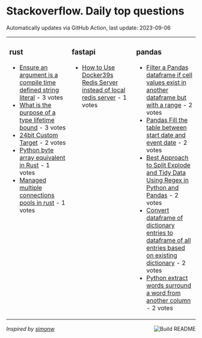 # Stackoverflow. Daily top questions 

Automatically updates via GitHub Action, last update: <!-- date starts -->2023-09-06<!-- date ends -->


<table><tr><td valign="top" width="33%">

### rust
<!-- rust starts -->
* [Ensure an argument is a compile time defined string literal](https://stackoverflow.com/questions/77045093/ensure-an-argument-is-a-compile-time-defined-string-literal) - 3 votes
* [What is the purpose of a type lifetime bound](https://stackoverflow.com/questions/77048048/what-is-the-purpose-of-a-type-lifetime-bound) - 3 votes
* [24bit Custom Target](https://stackoverflow.com/questions/77041372/24-bit-custom-target) - 2 votes
* [Python byte array equivalent in Rust](https://stackoverflow.com/questions/77054481/python-byte-array-equivalent-in-rust) - 1 votes
* [Managed multiple connections pools in rust](https://stackoverflow.com/questions/77046779/managed-multiple-connections-pools-in-rust) - 1 votes
<!-- rust ends -->
</td><td valign="top" width="34%">


### fastapi
<!-- fastapi starts -->
* [How to Use Docker39s Redis Server instead of local redis server](https://stackoverflow.com/questions/77044449/how-to-use-dockers-redis-server-instead-of-local-redis-server) - 1 votes
<!-- fastapi ends -->
</td><td valign="top" width="34%">


### pandas
<!-- pandas starts -->
* [Filter a Pandas dataframe if cell values exist in another dataframe but with a range](https://stackoverflow.com/questions/77045763/filter-a-pandas-dataframe-if-cell-values-exist-in-another-dataframe-but-with-a-r) - 2 votes
* [Pandas Fill the table between start date and event date](https://stackoverflow.com/questions/77044544/pandas-fill-the-table-between-start-date-and-event-date) - 2 votes
* [Best Approach to Split Explode and Tidy Data Using Regex in Python and Pandas](https://stackoverflow.com/questions/77041143/best-approach-to-split-explode-and-tidy-data-using-regex-in-python-and-pandas) - 2 votes
* [Convert dataframe of dictionary entries to dataframe of all entries based on existing dictionary](https://stackoverflow.com/questions/77051578/convert-dataframe-of-dictionary-entries-to-dataframe-of-all-entries-based-on-exi) - 2 votes
* [Python extract words surround a word from another column](https://stackoverflow.com/questions/77051212/python-extract-words-surround-a-word-from-another-column) - 2 votes
<!-- pandas ends -->
</td></tr></table>

<a href="https://github.com/hp0404/hp0404/actions"><img src="https://github.com/hp0404/hp0404/workflows/Build%20README/badge.svg" align="right" alt="Build README"></a> <p>*Inspired by  [simonw](https://github.com/simonw/simonw)*</p>
